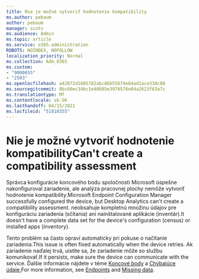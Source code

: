 ```yaml
---
title: Nie je možné vytvoriť hodnotenie kompatibility
ms.author: pebaum
author: pebaum
manager: scotv
ms.audience: Admin
ms.topic: article
ms.service: o365-administration
ROBOTS: NOINDEX, NOFOLLOW
localization_priority: Normal
ms.collection: Adm_O365
ms.custom:
- "9000655"
- "2503"
ms.openlocfilehash: a42872d1685782abc86b55674e84ad1ace338c88
ms.sourcegitcommit: 8bc60ec34bc1e40685e3976576e04a2623f63a7c
ms.translationtype: MT
ms.contentlocale: sk-SK
ms.lasthandoff: 04/15/2021
ms.locfileid: "51810355"
---
```

# <a name="cant-create-a-compatibility-assessment"></a><span data-ttu-id="05abe-102">Nie je možné vytvoriť hodnotenie kompatibility</span><span class="sxs-lookup"><span data-stu-id="05abe-102">Can't create a compatibility assessment</span></span>

<span data-ttu-id="05abe-103">Správca konfigurácie koncového bodu spoločnosti Microsoft úspešne nakonfiguroval zariadenie, ale analýza pracovnej plochy nemôže vytvoriť hodnotenie kompatibility.</span><span class="sxs-lookup"><span data-stu-id="05abe-103">Microsoft Endpoint Configuration Manager successfully configured the device, but Desktop Analytics can't create a compatibility assessment.</span></span> <span data-ttu-id="05abe-104">neobsahuje kompletnú množinu údajov pre konfiguráciu zariadenia (sčítania) ani nainštalované aplikácie (inventár).</span><span class="sxs-lookup"><span data-stu-id="05abe-104">It doesn't have a complete data set for the device's configuration (census) or installed apps (inventory).</span></span>

<span data-ttu-id="05abe-105">Tento problém sa často opraví automaticky pri pokuse o načítanie zariadenia.</span><span class="sxs-lookup"><span data-stu-id="05abe-105">This issue is often fixed automatically when the device retries.</span></span> <span data-ttu-id="05abe-106">Ak zariadenie naďalej trvá, uistite sa, že zariadenie môže so službu komunikovať.</span><span class="sxs-lookup"><span data-stu-id="05abe-106">If it persists, make sure the device can communicate with the service.</span></span> <span data-ttu-id="05abe-107">Ďalšie informácie nájdete v téme [Koncové body](https://docs.microsoft.com/configmgr/desktop-analytics/enable-data-sharing#endpoints) a [Chýbajúce údaje.](https://docs.microsoft.com/configmgr/desktop-analytics/monitor-connection-health#missing-data)</span><span class="sxs-lookup"><span data-stu-id="05abe-107">For more information, see [Endpoints](https://docs.microsoft.com/configmgr/desktop-analytics/enable-data-sharing#endpoints) and [Missing data](https://docs.microsoft.com/configmgr/desktop-analytics/monitor-connection-health#missing-data).</span></span>
